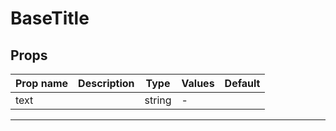 # BaseTitle

## Props

| Prop name | Description | Type   | Values | Default |
| --------- | ----------- | ------ | ------ | ------- |
| text      |             | string | -      |         |

---
